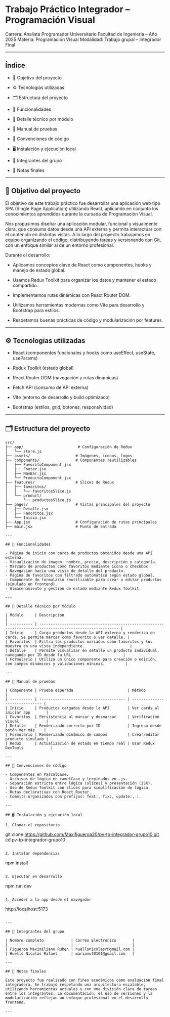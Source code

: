 # Trabajo Práctico Integrador – Programación Visual

Carrera: Analista Programador Universitario
Facultad de Ingeniería – Año 2025
Materia: Programación Visual
Modalidad: Trabajo grupal – Integrador Final

---

## Índice

- 📌 Objetivo del proyecto

- ⚙️ Tecnologías utilizadas

- 🗂 Estructura del proyecto

- 🧩 Funcionalidades

- 🔧 Detalle técnico por módulo

- 🧪 Manual de pruebas

- 🧹 Convenciones de código

- 🖥 Instalación y ejecución local

- 👥 Integrantes del grupo

- 📝 Notas finales

---

## 📌 Objetivo del proyecto

El objetivo de este trabajo práctico fue desarrollar una aplicación web tipo SPA (Single Page Application) utilizando React, aplicando en conjunto los conocimientos aprendidos durante la cursada de Programación Visual.

Nos propusimos diseñar una aplicación modular, funcional y visualmente clara, que consuma datos desde una API externa y permita interactuar con el contenido en distintas vistas. A lo largo del proyecto trabajamos en equipo organizando el código, distribuyendo tareas y versionando con Git, con un enfoque similar al de un entorno profesional.

Durante el desarrollo:

- Aplicamos conceptos clave de React como componentes, hooks y manejo de estado global.

- Usamos Redux Toolkit para organizar los datos y mantener el estado compartido.

- Implementamos rutas dinámicas con React Router DOM.

- Utilizamos herramientas modernas como Vite para desarrollo y Bootstrap para estilos.

- Respetamos buenas prácticas de código y modularización por features.

---

## ⚙️ Tecnologías utilizadas

- React (componentes funcionales y hooks como useEffect, useState, useParams)

- Redux Toolkit (estado global)

- React Router DOM (navegación y rutas dinámicas)

- Fetch API (consumo de API externa)

- Vite (entorno de desarrollo y build optimizado)

- Bootstrap (estilos, grid, botones, responsividad)

---

## 🗂 Estructura del proyecto

```
src/
├── app/                        # Configuración de Redux
│   └── store.js
├── assets/                    # Imágenes, íconos, logos
├── components/                # Componentes reutilizables
│   ├── FavoritoComponent.jsx
│   ├── Footer.jsx
│   ├── NavBar.jsx
│   └── ProductoComponent.jsx
├── features/                  # Slices de Redux
│   ├── favoritos/
│   │   └── favoritosSlice.js
│   └── product/
│       └── productosSlice.js
├── pages/                     # Vistas principales del proyecto
│   ├── Detalle.jsx
│   ├── Favoritos.jsx
│   └── Inicio.jsx
├── App.jsx                    # Configuración de rutas principales
├── main.jsx                   # Punto de entrada

---

## 🧩 Funcionalidades

- Página de inicio con cards de productos obtenidos desde una API externa.
- Visualización de imagen, nombre, precio, descripción y categoría.
- Marcado de productos como favoritos mediante ícono o checkbox.
- Navegación hacia una vista de detalle del producto.
- Página de favoritos con filtrado automático según estado global.
- Componente de formulario reutilizable para crear o editar productos (simulado en frontend).
- Almacenamiento y gestión de estado mediante Redux Toolkit.

---

## 🔧 Detalle técnico por módulo

| Módulo     | Descripción                                                                                               |
| ---------- | --------------------------------------------------------------------------------------------------------- |
| Inicio     | Carga productos desde la API externa y renderiza en cards. Se permite marcar como favorito o ver detalle. |
| Favoritos  | Filtra los productos marcados como favoritos y los muestra en una vista independiente.                    |
| Detalle    | Permite visualizar en detalle un producto individual, navegando por ID desde la URL.                      |
| Formulario | Utiliza un único componente para creación o edición, con campos dinámicos y validaciones mínimas.         |

---

## 🧪 Manual de pruebas

| Componente | Prueba esperada                        | Método                         |
| ---------- | -------------------------------------- | ------------------------------ |
| Inicio     | Productos cargados desde la API        | Ver cards al iniciar app       |
| Favoritos  | Persistencia al marcar y desmarcar     | Verificación visual            |
| Detalle    | Renderizado correcto por ID            | Ingreso desde botón Ver más    |
| Formulario | Renderizado dinámico de campos         | Crear/editar producto simulado |
| Redux      | Actualización de estado en tiempo real | Usar Redux DevTools            |

---

## 🧹 Convenciones de código

- Componentes en PascalCase.
- Archivos de lógica en camelCase y terminados en .js.
- Separación estricta entre lógica (slices) y presentación (JSX).
- Uso de Redux Toolkit con slices para simplificación de lógica.
- Rutas declarativas con React Router.
- Commits organizados con prefijos: feat:, fix:, update:, :.

---

## 🖥 Instalación y ejecución local

1. Clonar el repositorio

```

git clone https://github.com/Maxifigueroa20/pv-tp-integrador-grupo10.git
cd pv-tp-integrador-grupo10

```

2. Instalar dependencias

```

npm install

```

3. Ejecutar en desarrollo

```

npm run dev

```

4. Acceder a la app desde el navegador

```

http://localhost:5173

```

---

## 👥 Integrantes del grupo

| Nombre completo            | Correo Electronico       |
| -------------------------- | ------------------------ |
| Figueroa Maximiliano Ruben | huellsnicolasr@gmail.com |
| Huells Nicolás Rafael      | marianof0101@gmail.com   |

---

## 📝 Notas finales

Este proyecto fue realizado con fines académicos como evaluación final integradora. Se trabajó respetando una arquitectura escalable, utilizando herramientas actuales y con una división clara de tareas entre los integrantes. La documentación, el uso de versiones y la modularización reflejan un enfoque profesional en el desarrollo frontend.

---
```
